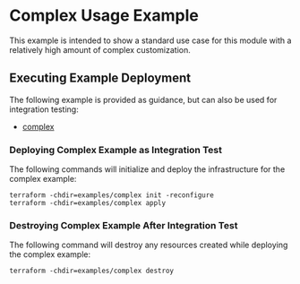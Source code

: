# Complex Usage Example

This example is intended to show a standard use case for this module with a relatively high amount of complex customization.

## Executing Example Deployment

The following example is provided as guidance, but can also be used for integration testing:

* [complex](main.tf)

### Deploying Complex Example as Integration Test

The following commands will initialize and deploy the infrastructure for the complex example:

```SHELL
terraform -chdir=examples/complex init -reconfigure
terraform -chdir=examples/complex apply
```

### Destroying Complex Example After Integration Test

The following command will destroy any resources created while deploying the complex example:

```SHELL
terraform -chdir=examples/complex destroy
```
